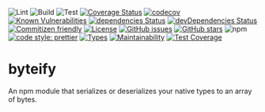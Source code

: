 ![Lint](https://github.com/euberdeveloper/byteify/workflows/Lint/badge.svg)
![Build](https://github.com/euberdeveloper/byteify/workflows/Build/badge.svg)
![Test](https://github.com/euberdeveloper/byteify/workflows/Test/badge.svg)
[![Coverage Status](https://coveralls.io/repos/github/euberdeveloper/byteify/badge.svg?branch=main)](https://coveralls.io/github/euberdeveloper/byteify?branch=main)
[![codecov](https://codecov.io/gh/euberdeveloper/byteify/branch/main/graph/badge.svg?token=4YW49XC338)](https://codecov.io/gh/euberdeveloper/byteify)
[![Known Vulnerabilities](https://snyk.io/test/github/euberdeveloper/byteify/badge.svg?targetFile=package.json)](https://snyk.io/test/github/euberdeveloper/byteify?targetFile=package.json)
[![dependencies Status](https://david-dm.org/euberdeveloper/byteify/status.svg)](https://david-dm.org/euberdeveloper/byteify)
[![devDependencies Status](https://status.david-dm.org/gh/euberdeveloper/byteify.svg?type=dev)](https://david-dm.org/euberdeveloper/byteify?type=dev)
[![Commitizen friendly](https://img.shields.io/badge/commitizen-friendly-brightgreen.svg)](http://commitizen.github.io/cz-cli/)
[![License](https://img.shields.io/npm/l/byteify.svg)](https://github.com/euberdeveloper/byteify/blob/master/LICENSE)
[![GitHub issues](https://img.shields.io/github/issues/euberdeveloper/byteify.svg)](https://github.com/euberdeveloper/byteify/issues)
[![GitHub stars](https://img.shields.io/github/stars/euberdeveloper/byteify.svg)](https://github.com/euberdeveloper/byteify/stargazers)
![npm](https://img.shields.io/npm/v/byteify.svg)
[![code style: prettier](https://img.shields.io/badge/code_style-prettier-ff69b4.svg)](https://github.com/prettier/prettier)
[![Types](https://img.shields.io/npm/types/byteify.svg)](https://www.npmjs.com/package/byteify)
[![Maintainability](https://api.codeclimate.com/v1/badges/898fd5ca5774fb92d9c8/maintainability)](https://codeclimate.com/github/euberdeveloper/byteify/maintainability)
[![Test Coverage](https://api.codeclimate.com/v1/badges/898fd5ca5774fb92d9c8/test_coverage)](https://codeclimate.com/github/euberdeveloper/byteify/test_coverage)

# byteify
An npm module that serializes or deserializes your native types to an array of bytes.

